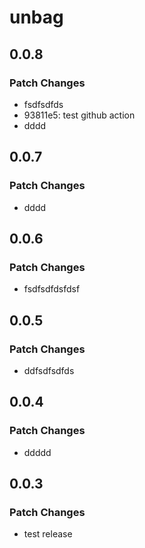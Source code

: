 # unbag

## 0.0.8

### Patch Changes

- fsdfsdfds
- 93811e5: test github action
- dddd

## 0.0.7

### Patch Changes

- dddd

## 0.0.6

### Patch Changes

- fsdfsdfdsfdsf

## 0.0.5

### Patch Changes

- ddfsdfsdfds

## 0.0.4

### Patch Changes

- ddddd

## 0.0.3

### Patch Changes

- test release
